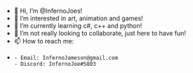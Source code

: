 - 👋 Hi, I’m @InfernoJoes!
- 👀 I’m interested in art, animation and games!
- 🌱 I’m currently learning c#, c++ and python!
- 💞️ I’m not really looking to collaborate, just here to have fun!
- 📫 How to reach me:
- 
      - Email: InfernoJameson@gmail.com
      - Discord: InfernoJoe#5803

<!---
InfernoJoes/InfernoJoes is a ✨ special ✨ repository because its `README.md` (this file) appears on your GitHub profile.
You can click the Preview link to take a look at your changes.
--->

